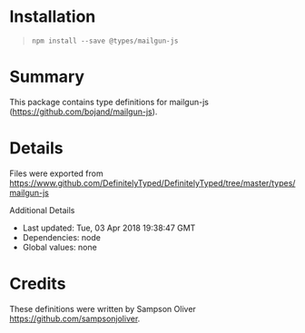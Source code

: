 # Installation
> `npm install --save @types/mailgun-js`

# Summary
This package contains type definitions for mailgun-js (https://github.com/bojand/mailgun-js).

# Details
Files were exported from https://www.github.com/DefinitelyTyped/DefinitelyTyped/tree/master/types/mailgun-js

Additional Details
 * Last updated: Tue, 03 Apr 2018 19:38:47 GMT
 * Dependencies: node
 * Global values: none

# Credits
These definitions were written by Sampson Oliver <https://github.com/sampsonjoliver>.
